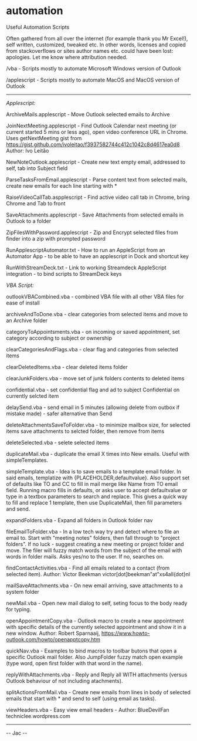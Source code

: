 # automation
Useful  Automation Scripts

Often gathered from all over the internet (for example thank you Mr Excel!), self written, customized, tweaked etc. In other words, licenses and copied from stackoverflows or sites author names etc. could have been lost: apologies. Let me know where attribution needed.


/vba - Scripts mostly to automate Microsoft Windows version of Outlook

/applescript - Scripts mostly to automate MacOS and MacOS version of Outlook

---------------------------
*Applescript:*

ArchiveMails.applescript - Move Outlook selected emails to Archive

JoinNextMeeting.applescript - Find Outlook Calendar next meeting (or current started 5 mins or less ago), open video conference URL in Chrome.  Uses getNextMeeting gist from https://gist.github.com/ivoleitao/f3937582744c412c1042c8d4617ea0d8 Author: Ivo Leitão

NewNoteOutlook.applescript - Create new text empty email, addressed to self, tab into Subject field

ParseTasksFromEmail.applescript - Parse content text from selected mails, create new emails for each line starting with *

RaiseVideoCallTab.aspplescript - Find active video call tab in Chrome, bring Chrome and Tab to front

SaveAttachments.applescript - Save Attachments from selected emails in Outlook to a folder

ZipFilesWithPassword.applescript - Zip and Encrypt selected files from finder into a zip with prompted password

RunApplescriptAutomator.txt - How to run an AppleScript from an Automator App - to be able to have an applescript in Dock and shortcut key

RunWithStreamDeck.txt - Link to working Streamdeck AppleScript integration - to bind scripts to StreamDeck keys

*VBA Script:*

outlookVBACombined.vba - combined VBA file with all other VBA files for ease of install

archiveAndToDone.vba - clear categories from selected items and move to an Archive folder

categoryToAppointsments.vba - on incoming or saved appointment, set category according to subject or ownership

clearCategoriesAndFlags.vba - clear flag and categories from selected items

clearDeletedItems.vba - clear deleted items folder

clearJunkFolders.vba - move set of junk folders contents to deleted items

confidential.vba - set confidential flag and ad to subject Confidential on currently selcted item

delaySend.vba - send email in 5 minutes (allowing delete from outbox if mistake made) - safer alternative than Send

deleteAttachmentsSaveToFolder.vba - to minimize mailbox size, for selected items save attachments to selcted folder, then remove from items

deleteSelected.vba - selete selected items

duplicateMail.vba - duplicate the email X times into New emails. Useful with simpleTemplates.

simpleTemplate.vba - Idea is to save emails to a template email folder.  In said emails, templatize with {PLACEHOLDER,defaultvalue}.  Also support set of defaults like TO and CC to fill in mail merge like Name from TO email field.  Running macro fills in defaults, or asks user to accept defaultvalue or type in a textbox parameters to search and replace.  This gives a quick way to fill and replace 1 template, then use DuplicateMail, then fill parameters and send.

expandFolders.vba - Expand all folders in Outlook folder nav

fileEmailToFolder.vba - In a low tech way try and detect where to file an email to.  Start with "meeting notes" folders, then fall through to "project folders". If no luck - suggest creating a new meeting or project folder and move.  The filer will fuzzy match words from the subject of the email with words in folder mails.  Asks yes/no to the user.  If no, searches on. 

findContactActivities.vba - Find all emails related to a contact (from selected item). Author:  Victor Beekman victor[dot]beekman"at"xs4all{dot}nl 

mailSaveAttachments.vba - On new email arriving, save attachments to a system folder

newMail.vba - Open new mail dialog to self, seting focus to the body ready for typing.

openAppointmentCopy.vba - Outlook macro to create a new appointment with specific details of the currently selected appointment and show it in a new window. Author: Robert Sparnaaij, https://www.howto-outlook.com/howto/openapptcopy.htm

quickNav.vba - Examples to bind macros to toolbar butons that open a specific Outlook mail folder. Also JumpFolder fuzzy match open example (type word, open first folder with that word in the name).

replyWithAttachments.vba - Reply and Reply all WITH attachments (versus Outlook behaviour of not including atachments).

splitActionsFromMail.vba - Create new emails from lines in body of selected emails that start with * and send to self (using email as tasks).

viewHeaders.vba - Easy view email headers - Author: BlueDevilFan techniclee.wordpress.com


---------------------------

 -- Jac --

